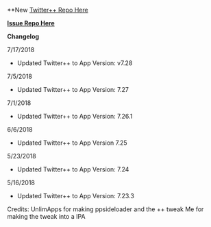 **New [Twitter++ Repo Here](https://github.com/JMccormick264/TwitterPP)

**[Issue Repo Here](https://github.com/eni9889/TW-PP-Issues)**

**Changelog**

7/17/2018

 - Updated Twitter++ to App Version: v7.28

7/5/2018

 - Updated Twitter++ to App Version: 7.27

7/1/2018

 - Updated Twitter++ to App Version: 7.26.1

6/6/2018

 - Updated Twitter++ to App Version 7.25

5/23/2018

 - Updated Twitter++ to App Version: 7.24

5/16/2018

 - Updated Twitter++ to App Version: 7.23.3


Credits:
UnlimApps for making ppsideloader and the ++ tweak
Me for making the tweak into a IPA
